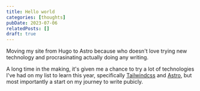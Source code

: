 ```yaml
---
title: Hello world
categories: [thoughts]
pubDate: 2023-07-06
relatedPosts: []
draft: true
---
```


Moving my site from Hugo to Astro because who doesn't love trying new technology
and procrasinating actually doing any writing.

A long time in the making, it's given me a chance to try a lot of technologies
I've had on my list to learn this year, specifically [Tailwindcss] and [Astro],
but most importantly a start on my journey to write pubicly.

[Tailwindcss]: https://tailwindcss.com
[Astro]: https://astro.build/
